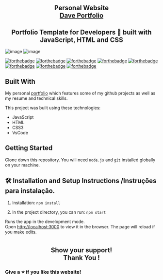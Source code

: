 <h2 align="center">
  Personal Website<br/>
  <a href="https://portfoliodavids.netlify.app/" target="_blank">Dave Portfolio</a>
</h2>

<h2 align="center"> Portfolio Template for Developers 🚀 built with JavaScript, HTML and CSS </h2>




![image](https://user-images.githubusercontent.com/109705197/195660780-a83e2414-2a7b-47fd-b1c9-25ff0a0fe497.png)
![image](https://user-images.githubusercontent.com/109705197/195681788-5e634a1b-f54a-45d8-be23-7bab71551b06.png)

[![forthebadge](https://forthebadge.com/images/badges/built-by-developers.svg)](https://forthebadge.com)
[![forthebadge](https://forthebadge.com/images/badges/made-with-javascript.svg)](https://forthebadge.com)
[![forthebadge](https://forthebadge.com/images/badges/built-with-love.svg)](https://forthebadge.com)
[![forthebadge](https://forthebadge.com/images/badges/open-source.svg)](https://forthebadge.com)
[![forthebadge](https://forthebadge.com/images/badges/makes-people-smile.svg)](https://forthebadge.com)
[![forthebadge](https://forthebadge.com/images/badges/uses-badges.svg)](https://forthebadge.com)
[![forthebadge](https://forthebadge.com/images/badges/powered-by-coffee.svg)](https://forthebadge.com)
[![forthebadge](https://forthebadge.com/images/badges/winter-is-coming.svg)](https://forthebadge.com)


## Built With


My personal  <a href="https://portfoliodavids.netlify.app/" target="_blank">portfolio</a> which features some of my github projects as well as my resume and technical skills.<br/>




This project was built using these technologies:
- JavaScript
- HTML
- CSS3
- VsCode

## Getting Started


Clone down this repository. You will need `node.js` and `git` installed globally on your machine.


## 🛠 Installation and Setup Instructions /Instruções para instalação.

1. Installation: `npm install`

2. In the project directory, you can run: `npm start`




Runs the app in the development mode.\
Open [http://localhost:3000](http://localhost:3000) to view it in the browser.
The page will reload if you make edits.


#


 <h2 align= "center">Show your support! </br>
Thank You !</h2>


### Give a ⭐ if you like this website!









